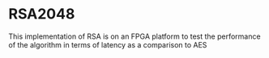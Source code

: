 # RSA2048
This implementation of RSA is on an FPGA platform to test the performance of the algorithm in terms of latency as a comparison to AES
